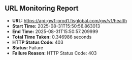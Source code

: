 ## URL Monitoring Report

- **URL:** https://api-gw1-prod1.fisglobal.com/gw/v1/health
- **Start Time:** 2025-08-31T15:50:56.863013
- **End Time:** 2025-08-31T15:50:57.209999
- **Total Time Taken:** 0.346986 seconds
- **HTTP Status Code:** 403
- **Status:** Failure
- **Failure Reason:** HTTP Status Code: 403
